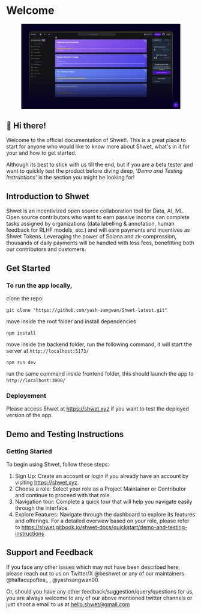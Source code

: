 # Welcome

<div data-full-width="true">

<figure><img src=".gitbook/assets/shwet-x-cover-page.jpg" alt=""><figcaption></figcaption></figure>

</div>

## 👋 Hi there!

Welcome to the official documentation of Shwet!. This is a great place to start for anyone who would like to know more about Shwet, what's in it for your and how to get started.

Although its best to stick with us till the end, but if you are a beta tester and want to quickly test the product before diving deep, '_Demo and Testing Instructions'_ is the section you might be looking for!

## Introduction to Shwet

Shwet is an incentivized open source collaboration tool for Data, AI, ML. Open source contributors who want to earn passive income can complete tasks assigned by organizations (data labelling & annotation, human feedback for RLHF models, etc.) and will earn payments and incentives as Shwet Tokens. Leveraging the power of Solana and zk-compression, thousands of daily payments will be handled with less fees, benefitting both our contributors and customers.

## Get Started

### To run the app locally,

clone the repo:

```
git clone "https://github.com/yash-sangwan/Shwet-latest.git"
```

move inside the root folder and install dependencies

```
npm install
```

move inside the backend folder, run the following command, it will start the server at `http://localhost:5173/`

```
npm run dev
```

run the same command inside frontend folder, this should launch the app to `http://localhost:3000/`

### Deployement

Please access Shwet at https://shwet.xyz if you want to test the deployed version of the app.

## Demo and Testing Instructions

### Getting Started

To begin using Shwet, follow these steps:

1. Sign Up: Create an account or login if you already have an account by visiting https://shwet.xyz.
2. Choose a role: Select your role as a Project Maintainer or Contributor and continue to proceed with that role.
3. Navigation tour: Complete a quick tour that will help you navigate easily through the interface.
4. Explore Features: Navigate through the dashboard to explore its features and offerings. For a detailed overview based on your role, please refer to https://shwet.gitbook.io/shwet-docs/quickstart/demo-and-testing-instructions

## Support and Feedback

If you face any other issues which may not have been described here, please reach out to us on Twitter/X @beshwet or any of our maintainers @halfacupoftea\_ , @yashsangwan00.

Or, should you have any other feedback/suggestion/query/questions for us, you are always welcome to any of our above mentioned twitter channels or just shoot a email to us at hello.shwet@gmail.com

####
